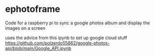 # ephotoframe
Code for a raspberry pi to sync a google photos album and display the images on a screen

uses the advice from this ipynb to set up google cloud stuff https://github.com/polzerdo55862/google-photos-api/blob/main/Google_API.ipynb
